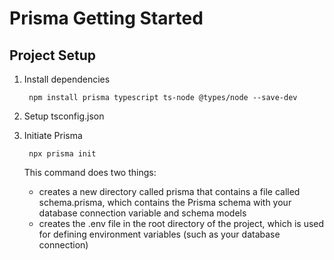 # Prisma Getting Started

## Project Setup

1. Install dependencies

        npm install prisma typescript ts-node @types/node --save-dev
2. Setup tsconfig.json
3. Initiate Prisma

        npx prisma init
    This command does two things:

    - creates a new directory called prisma that contains a file called schema.prisma, which contains the Prisma schema with your database connection variable and schema models
    - creates the .env file in the root directory of the project, which is used for defining environment variables (such as your database connection)
